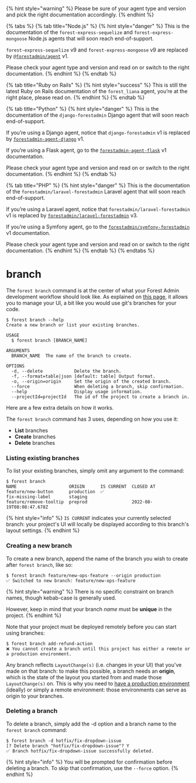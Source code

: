 {% hint style="warning" %}
Please be sure of your agent type and version and pick the right documentation accordingly.
{% endhint %}

{% tabs %}
{% tab title="Node.js" %}
{% hint style="danger" %}
This is the documentation of the `forest-express-sequelize` and `forest-express-mongoose` Node.js agents that will soon reach end-of-support.

`forest-express-sequelize` v9 and `forest-express-mongoose` v9 are replaced by [`@forestadmin/agent`](https://docs.forestadmin.com/developer-guide-agents-nodejs/) v1.

Please check your agent type and version and read on or switch to the right documentation.
{% endhint %}
{% endtab %}

{% tab title="Ruby on Rails" %}
{% hint style="success" %}
This is still the latest Ruby on Rails documentation of the `forest_liana` agent, you’re at the right place, please read on.
{% endhint %}
{% endtab %}

{% tab title="Python" %}
{% hint style="danger" %}
This is the documentation of the `django-forestadmin` Django agent that will soon reach end-of-support.

If you’re using a Django agent, notice that `django-forestadmin` v1 is replaced by [`forestadmin-agent-django`](https://docs.forestadmin.com/developer-guide-agents-python) v1.

If you’re using a Flask agent, go to the [`forestadmin-agent-flask`](https://docs.forestadmin.com/developer-guide-agents-python) v1 documentation.

Please check your agent type and version and read on or switch to the right documentation.
{% endhint %}
{% endtab %}

{% tab title="PHP" %}
{% hint style="danger" %}
This is the documentation of the `forestadmin/laravel-forestadmin` Laravel agent that will soon reach end-of-support.

If you’re using a Laravel agent, notice that `forestadmin/laravel-forestadmin` v1 is replaced by [`forestadmin/laravel-forestadmin`](https://docs.forestadmin.com/developer-guide-agents-php) v3.

If you’re using a Symfony agent, go to the [`forestadmin/symfony-forestadmin`](https://docs.forestadmin.com/developer-guide-agents-php) v1 documentation.

Please check your agent type and version and read on or switch to the right documentation.
{% endhint %}
{% endtab %}
{% endtabs %}

# branch

The `forest branch` command is at the center of what your Forest Admin development workflow should look like. As explained on [this page](../using-branches.md), it allows you to manage your UI, a bit like you would use git's branches for your code.

```
$ forest branch --help
Create a new branch or list your existing branches.

USAGE
  $ forest branch [BRANCH_NAME]

ARGUMENTS
  BRANCH_NAME  The name of the branch to create.

OPTIONS
  -d, --delete            Delete the branch.
  -f, --format=table|json [default: table] Output format.
  -o, --origin=origin     Set the origin of the created branch.
  --force                 When deleting a branch, skip confirmation.
  --help                  Display usage information.
  --projectId=projectId   The id of the project to create a branch in.
```

Here are a few extra details on how it works.

The `forest branch` command has 3 uses, depending on how you use it:

- **List** branches
- **Create** branches
- **Delete** branches

### Listing existing branches

To list your existing branches, simply omit any argument to the command:

```
$ forest branch
NAME                    ORIGIN      IS CURRENT  CLOSED AT
feature/new-button      production  ✅
fix-missing-label       staging
feature/remove-tooltip  preprod                 2022-08-19T08:08:47.678Z
```

{% hint style="info" %}
`IS CURRENT` indicates your currently selected branch: your project's UI will locally be displayed according to this branch's layout settings.
{% endhint %}

### Creating a new branch

To create a new branch, append the name of the branch you wish to create after `forest branch`, like so:

```
$ forest branch feature/new-ops-feature --origin production
✅ Switched to new branch: feature/new-ops-feature
```

{% hint style="warning" %}
There is no specific constraint on branch names, though kebab-case is generally used.

However, keep in mind that your branch _name_ must be **unique** in the project.
{% endhint %}

Note that your project must be deployed remotely before you can start using branches:

```
$ forest branch add-refund-action
❌ You cannot create a branch until this project has either a remote or a production environment.
```

Any branch reflects `LayoutChange(s)` (i.e. changes in your UI) that you've made on that branch: to make this possible, a branch needs an **origin**, which is the state of the layout you started from and made those `LayoutChange(s)` on. This is why you need to [have a production environment](../../environments.md#deploying-to-production) (ideally) or simply a remote environment: those environments can serve as origin to your branches.

### Deleting a branch

To delete a branch, simply add the -d option and a branch name to the `forest branch` command:

```
$ forest branch -d hotfix/fix-dropdown-issue
[? Delete branch "hotfix/fix-dropdown-issue"? Y
✅ Branch hotfix/fix-dropdown-issue successfully deleted.
```

{% hint style="info" %}
You will be prompted for confirmation before deleting a branch. To skip that confirmation, use the `--force` option.
{% endhint %}
